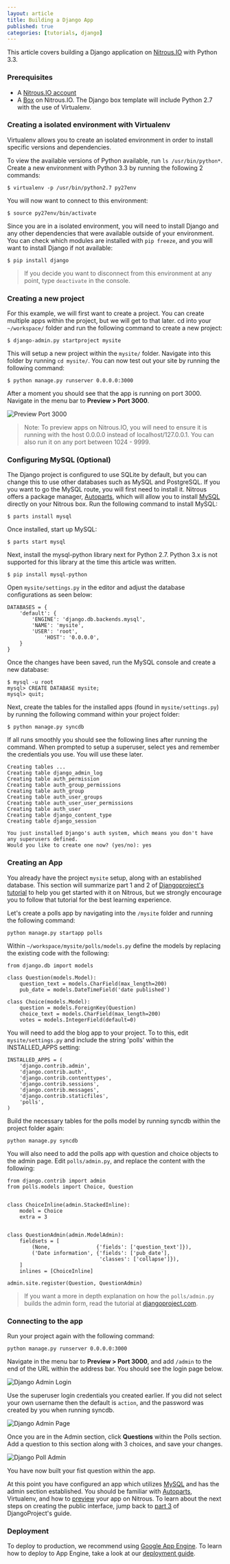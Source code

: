 ```yaml
---
layout: article
title: Building a Django App
published: true
categories: [tutorials, django]
---
```


This article covers building a Django application on [Nitrous.IO](http://www.nitrous.io) with Python 3.3.

### Prerequisites

* A [Nitrous.IO account](https://www.nitrous.io)
* A [Box](http://help.action.io/customer/portal/articles/802603-create-a-box) on Nitrous.IO. The Django box template will include Python 2.7 with the use of Virtualenv.

### Creating a isolated environment with Virtualenv

Virtualenv allows you to create an isolated environment in order to install specific versions and dependencies.

To view the available versions of Python available, run `ls /usr/bin/python*`. Create a new environment with Python 3.3 by running the following 2 commands:

    $ virtualenv -p /usr/bin/python2.7 py27env

You will now want to connect to this environment:
    
    $ source py27env/bin/activate

Since you are in a isolated environment, you will need to install Django and any other dependencies that were available outside of your environment. You can check which modules are installed with `pip freeze`, and you will want to install Django if not available:

    $ pip install django

>If you decide you want to disconnect from this environment at any point, type `deactivate` in the console.

### Creating a new project

For this example, we will first want to create a project. You can create multiple apps within the project, but we will get to that later. cd into your `~/workspace/` folder and run the following command to create a new project:

    $ django-admin.py startproject mysite

This will setup a new project within the `mysite/` folder. Navigate into this folder by running `cd mysite/`. You can now test out your site by running the following command:

    $ python manage.py runserver 0.0.0.0:3000

After a moment you should see that the app is running on port 3000. Navigate in the menu bar to **Preview > Port 3000**.

![Preview Port 3000](/images/articles/preview-port-3000.png)

>Note: To preview apps on Nitrous.IO, you will need to ensure it is running with the host 0.0.0.0 instead of localhost/127.0.0.1. You can also run it on any port between 1024 - 9999.

### Configuring MySQL (Optional)

The Django project is configured to use SQLite by default, but you can change this to use other databases such as MySQL and PostgreSQL. If you you want to go the MySQL route, you will first need to install it. Nitrous offers a package manager, [Autoparts](/autoparts/), which will allow you to install [MySQL](http://help.nitrous.io/mysql/) directly on your Nitrous box. Run the following command to install MySQL:

    $ parts install mysql

Once installed, start up MySQL:

    $ parts start mysql

Next, install the mysql-python library next for Python 2.7. Python 3.x is not supported for this library at the time this article was written.

    $ pip install mysql-python

Open `mysite/settings.py` in the editor and adjust the database configurations as seen below:

    DATABASES = {
        'default': {
            'ENGINE': 'django.db.backends.mysql',
            'NAME': 'mysite',
            'USER': 'root',
        		'HOST': '0.0.0.0',
        }
    }

Once the changes have been saved, run the MySQL console and create a new database:

    $ mysql -u root
    mysql> CREATE DATABASE mysite;
    mysql> quit;

Next, create the tables for the installed apps (found in `mysite/settings.py`) by running the following command within your project folder:

    $ python manage.py syncdb

If all runs smoothly you should see the following lines after running the command. When prompted to setup a superuser, select yes and remember the credentials you use. You will use these later.

    Creating tables ...
    Creating table django_admin_log
    Creating table auth_permission
    Creating table auth_group_permissions
    Creating table auth_group
    Creating table auth_user_groups
    Creating table auth_user_user_permissions
    Creating table auth_user
    Creating table django_content_type
    Creating table django_session

    You just installed Django's auth system, which means you don't have any superusers defined.
    Would you like to create one now? (yes/no): yes

### Creating an App

You already have the project `mysite` setup, along with an established database. This section will summarize part 1 and 2 of [Djangoproject's tutorial](https://docs.djangoproject.com/en/dev/intro/tutorial01/) to help you get started with it on Nitrous, but we strongly encourage you to follow that tutorial for the best learning experience. 

Let's create a polls app by navigating into the `/mysite` folder and running the following command:

    python manage.py startapp polls

Within `~/workspace/mysite/polls/models.py` define the models by replacing the existing code with the following:

    from django.db import models

    class Question(models.Model):
        question_text = models.CharField(max_length=200)
        pub_date = models.DateTimeField('date published')

    class Choice(models.Model):
        question = models.ForeignKey(Question)
        choice_text = models.CharField(max_length=200)
        votes = models.IntegerField(default=0)

You will need to add the blog app to your project. To to this, edit `mysite/settings.py` and include the string 'polls' within the INSTALLED_APPS setting:

    INSTALLED_APPS = (
	    'django.contrib.admin',
	    'django.contrib.auth',
	    'django.contrib.contenttypes',
	    'django.contrib.sessions',
	    'django.contrib.messages',
	    'django.contrib.staticfiles',
	    'polls',
    )

Build the necessary tables for the polls model by running syncdb within the project folder again:

    python manage.py syncdb

You will also need to add the polls app with question and choice objects to the admin page. Edit `polls/admin.py`, and replace the content with the following:

    from django.contrib import admin
    from polls.models import Choice, Question


    class ChoiceInline(admin.StackedInline):
        model = Choice
        extra = 3


    class QuestionAdmin(admin.ModelAdmin):
        fieldsets = [
            (None,               {'fields': ['question_text']}),
            ('Date information', {'fields': ['pub_date'],
                                  'classes': ['collapse']}),
        ]
        inlines = [ChoiceInline]

    admin.site.register(Question, QuestionAdmin)

>If you want a more in depth explanation on how the `polls/admin.py` builds the admin form, read the tutorial at [djangoproject.com](https://docs.djangoproject.com/en/dev/intro/tutorial02/).

### Connecting to the app

Run your project again with the following command:

    python manage.py runserver 0.0.0.0:3000

Navigate in the menu bar to **Preview > Port 3000**, and add `/admin` to the end of the URL within the address bar. You should see the login page below.

![Django Admin Login](/images/articles/django-admin-login.png)

Use the superuser login credentials you created earlier. If you did not select your own username then the default is `action`, and the password was created by you when running syncdb.

![Django Admin Page](/images/articles/django-admin-page.png)

Once you are in the Admin section, click **Questions** within the Polls section. Add a question to this section along with 3 choices, and save your changes.

![Django Poll Admin](/images/articles/django-poll-admin.png)

You have now built your fist question within the app. 

At this point you have configured an app which utilizes [MySQL](/mysql/) and has the admin section established. You should be familiar with [Autoparts](/autoparts/), Virtualenv, and how to [preview](/preview/) your app on Nitrous. To learn about the next steps on creating the public interface, jump back to [part 3](https://docs.djangoproject.com/en/dev/intro/tutorial03/) of DjangoProject's guide.

### Deployment

To deploy to production, we recommend using [Google App Engine](https://developers.google.com/appengine/). To learn how to deploy to App Engine, take a look at our [deployment guide](http://help.nitrous.io/app-engine/).
